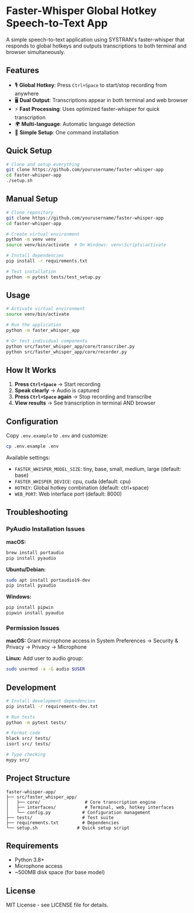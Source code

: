 # Faster-Whisper Global Hotkey Speech-to-Text App

A simple speech-to-text application using SYSTRAN's faster-whisper that responds to global hotkeys and outputs transcriptions to both terminal and browser simultaneously.

## Features

- 🎙️ **Global Hotkey**: Press `Ctrl+Space` to start/stop recording from anywhere
- 🖥️ **Dual Output**: Transcriptions appear in both terminal and web browser
- ⚡ **Fast Processing**: Uses optimized faster-whisper for quick transcription
- 🌍 **Multi-language**: Automatic language detection
- 🎯 **Simple Setup**: One command installation

## Quick Setup

```bash
# Clone and setup everything
git clone https://github.com/yourusername/faster-whisper-app
cd faster-whisper-app
./setup.sh
```

## Manual Setup

```bash
# Clone repository
git clone https://github.com/yourusername/faster-whisper-app
cd faster-whisper-app

# Create virtual environment
python -m venv venv
source venv/bin/activate  # On Windows: venv\Scripts\activate

# Install dependencies
pip install -r requirements.txt

# Test installation
python -m pytest tests/test_setup.py
```

## Usage

```bash
# Activate virtual environment
source venv/bin/activate

# Run the application
python -m faster_whisper_app

# Or test individual components
python src/faster_whisper_app/core/transcriber.py
python src/faster_whisper_app/core/recorder.py
```

## How It Works

1. **Press `Ctrl+Space`** → Start recording
2. **Speak clearly** → Audio is captured
3. **Press `Ctrl+Space` again** → Stop recording and transcribe
4. **View results** → See transcription in terminal AND browser

## Configuration

Copy `.env.example` to `.env` and customize:

```bash
cp .env.example .env
```

Available settings:
- `FASTER_WHISPER_MODEL_SIZE`: tiny, base, small, medium, large (default: base)
- `FASTER_WHISPER_DEVICE`: cpu, cuda (default: cpu)
- `HOTKEY`: Global hotkey combination (default: ctrl+space)
- `WEB_PORT`: Web interface port (default: 8000)

## Troubleshooting

### PyAudio Installation Issues

**macOS:**
```bash
brew install portaudio
pip install pyaudio
```

**Ubuntu/Debian:**
```bash
sudo apt install portaudio19-dev
pip install pyaudio
```

**Windows:**
```bash
pip install pipwin
pipwin install pyaudio
```

### Permission Issues

**macOS:** Grant microphone access in System Preferences → Security & Privacy → Privacy → Microphone

**Linux:** Add user to audio group:
```bash
sudo usermod -a -G audio $USER
```

## Development

```bash
# Install development dependencies
pip install -r requirements-dev.txt

# Run tests
python -m pytest tests/

# Format code
black src/ tests/
isort src/ tests/

# Type checking
mypy src/
```

## Project Structure

```
faster-whisper-app/
├── src/faster_whisper_app/
│   ├── core/                 # Core transcription engine
│   ├── interfaces/           # Terminal, web, hotkey interfaces
│   └── config.py            # Configuration management
├── tests/                   # Test suite
├── requirements.txt         # Dependencies
└── setup.sh               # Quick setup script
```

## Requirements

- Python 3.8+
- Microphone access
- ~500MB disk space (for base model)

## License

MIT License - see LICENSE file for details.